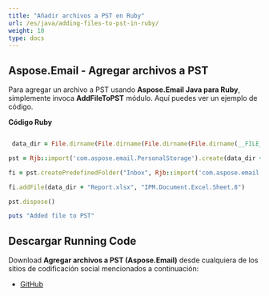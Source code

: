 ```yaml
---
title: "Añadir archivos a PST en Ruby"
url: /es/java/adding-files-to-pst-in-ruby/
weight: 10
type: docs
---
```


## **Aspose.Email - Agregar archivos a PST**
Para agregar un archivo a PST usando **Aspose.Email Java para Ruby**, simplemente invoca **AddFileToPST** módulo. Aquí puedes ver un ejemplo de código.

**Código Ruby**

``` ruby

 data_dir = File.dirname(File.dirname(File.dirname(File.dirname(__FILE__)))) + '/data/'

pst = Rjb::import('com.aspose.email.PersonalStorage').create(data_dir + "AddFile.pst", Rjb::import('com.aspose.email.FileFormatVersion').Unicode)

fi = pst.createPredefinedFolder("Inbox", Rjb::import('com.aspose.email.StandardIpmFolder').Inbox)

fi.addFile(data_dir + "Report.xlsx", "IPM.Document.Excel.Sheet.8")

pst.dispose()

puts "Added file to PST"

```
## **Descargar Running Code**
Download **Agregar archivos a PST (Aspose.Email)** desde cualquiera de los sitios de codificación social mencionados a continuación:

- [GitHub](https://github.com/aspose-email/Aspose.Email-for-Java/blob/master/Plugins/Aspose_Email_Java_for_Ruby/lib/asposeemailjava/Outlook/addfiletopst.rb)
